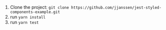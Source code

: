 1. Clone the project: `git clone https://github.com/jjanssen/jest-styled-components-example.git`
2. run `yarn install`
3. run `yarn test`